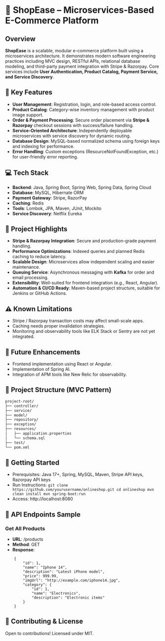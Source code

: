 # 🛒 ShopEase – Microservices-Based E-Commerce Platform

## Overview
**ShopEase** is a scalable, modular e-commerce platform built using a microservices architecture. It demonstrates modern software engineering practices including MVC design, RESTful APIs, relational database modeling, and third-party payment integration with Stripe & Razorpay. Core services include **User Authentication, Product Catalog, Payment Service, and Service Discovery**.

## 🔧 Key Features
- **User Management**: Registration, login, and role-based access control.
- **Product Catalog**: Category-wise inventory management with product image support.
- **Order & Payment Processing**: Secure order placement via **Stripe & Razorpay** checkout sessions with success/failure handling.
- **Service-Oriented Architecture**: Independently deployable microservices with service discovery for dynamic routing.
- **Database Design**: MySQL-based normalized schema using foreign keys and indexing for performance.
- **Error Handling**: Custom exceptions (ResourceNotFoundException, etc.) for user-friendly error reporting.

## 💻 Tech Stack
- **Backend**: Java, Spring Boot, Spring Web, Spring Data, Spring Cloud
- **Database**: MySQL, Hibernate ORM
- **Payment Gateway**: Stripe, RazorPay
- **Caching**: Redis
- **Tools**: Lombok, JPA, Maven, JUnit, Mockito
- **Service Discovery**: Netflix Eureka

## 🚀 Project Highlights
- **Stripe & Razorpay Integration**: Secure and production-grade payment handling.
- **Performance Optimizations**: Indexed queries and planned Redis caching to reduce latency.
- **Scalable Design**: Microservices allow independent scaling and easier maintenance.
- **Queuing Service**: Asynchronous messaging with **Kafka** for order and email processing.
- **Extensibility**: Well-suited for frontend integration (e.g., React, Angular).
- **Automation & CI/CD Ready**: Maven-based project structure, suitable for Jenkins or GitHub Actions.

## ⚠️ Known Limitations
- Stripe / Razorpay transaction costs may affect small-scale apps.
- Caching needs proper invalidation strategies.
- Monitoring and observability tools like ELK Stack or Sentry are not yet integrated.

## 🔄 Future Enhancements
- Frontend implementation using React or Angular.
- Implementation of Spring AI.
- Integration of APM tools like New Relic for observability.

## 📁 Project Structure (MVC Pattern)

```markdown
project-root/
├── controller/
├── service/
├── model/
├── repository/
├── exception/
├── resources/
│   ├── application.properties
│   └── schema.sql
├── test/
└── pom.xml
```

## 🧪 Getting Started

- Prerequisites: Java 17+, Spring, MySQL, Maven, Stripe API keys, Razorpay API keys
- Run Instructions:
`
git clone https://github.com/yourusername/onlineshop.git
cd onlineshop
mvn clean install
mvn spring-boot:run
`
- Access: http://localhost:8080

## 📘 API Endpoints Sample
### Get All Products

- **URL**: /products
- **Method**: GET
- **Response**:
  
```
    {
        "id": 1,
        "name": "Iphone 14",
        "description": "Latest iPhone model",
        "price": 999.99,
        "imgUrl": "http://example.com/iphone14.jpg",
        "category": {
            "id": 1,
            "name": "Electronics",
            "description": "Electronic items"
        }
    }
```

## 🤝 Contributing & License
Open to contributions! Licensed under MIT.
